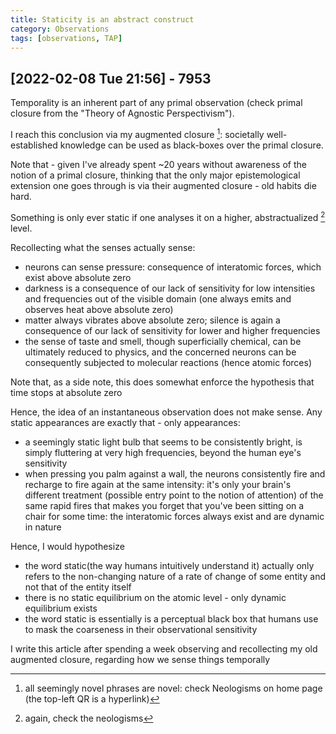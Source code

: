 ```yaml
---
title: Staticity is an abstract construct
category: Observations
tags: [observations, TAP]
---
```



## [2022-02-08 Tue 21:56] - 7953

Temporality is an inherent part of any primal observation (check
primal closure from the "Theory of Agnostic Perspectivism"). 

I reach this conclusion via my augmented closure [^1]: societally
well-established knowledge can be used as black-boxes over the primal closure.

Note that - given I've already spent ~20 years without awareness of
the notion of a primal closure, thinking that the only major
epistemological extension one goes through is via their augmented
closure - old habits die hard. 

Something is only ever static if one analyses it on a higher, abstractualized [^2] level.

Recollecting what the senses actually sense:
 - neurons can sense pressure: consequence of interatomic forces, which
   exist above absolute zero
 - darkness is a consequence of our lack
   of sensitivity for low intensities and frequencies out of the
   visible domain (one always emits and observes heat above absolute zero)
 - matter always vibrates above absolute zero; silence is again a
   consequence of our lack of sensitivity for lower and higher frequencies
 - the sense of taste and smell, though superficially chemical, can be
   ultimately reduced to physics, and the concerned neurons can be
   consequently subjected to molecular reactions (hence atomic forces)
   
Note that, as a side note, this does somewhat enforce the hypothesis
that time stops at absolute zero
   
Hence, the idea of an instantaneous observation does not make
sense. Any static appearances are exactly that - only appearances:
 - a seemingly static light bulb that seems to be consistently bright,
   is simply fluttering at very high frequencies, beyond the
   human eye's sensitivity
 - when pressing you palm against a wall, the neurons consistently
   fire and recharge to fire again at the same intensity: it's only
   your brain's different treatment (possible entry point to the notion of
   attention) of the same rapid fires that makes you forget that
   you've been sitting on a chair for some time: the interatomic
   forces always exist and are dynamic in nature

Hence, I would hypothesize
 - the word static(the way humans intuitively understand it) actually
   only refers  to the non-changing nature of a rate of change of some
   entity and not that of the entity itself
 - there is no static equilibrium on the atomic level - only dynamic
   equilibrium exists 
 - the word static is essentially is a perceptual black box that
   humans use to mask the coarseness in their observational sensitivity
   

I write this article after spending a week observing and recollecting
 my old augmented closure, regarding how we sense things temporally

[^1]: all seemingly novel phrases are novel: check Neologisms on home page (the top-left QR is a hyperlink)
[^2]: again, check the neologisms 
